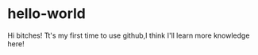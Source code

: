 # hello-world

Hi bitches!
Tt's my first time to use github,I think I'll learn more knowledge here!
